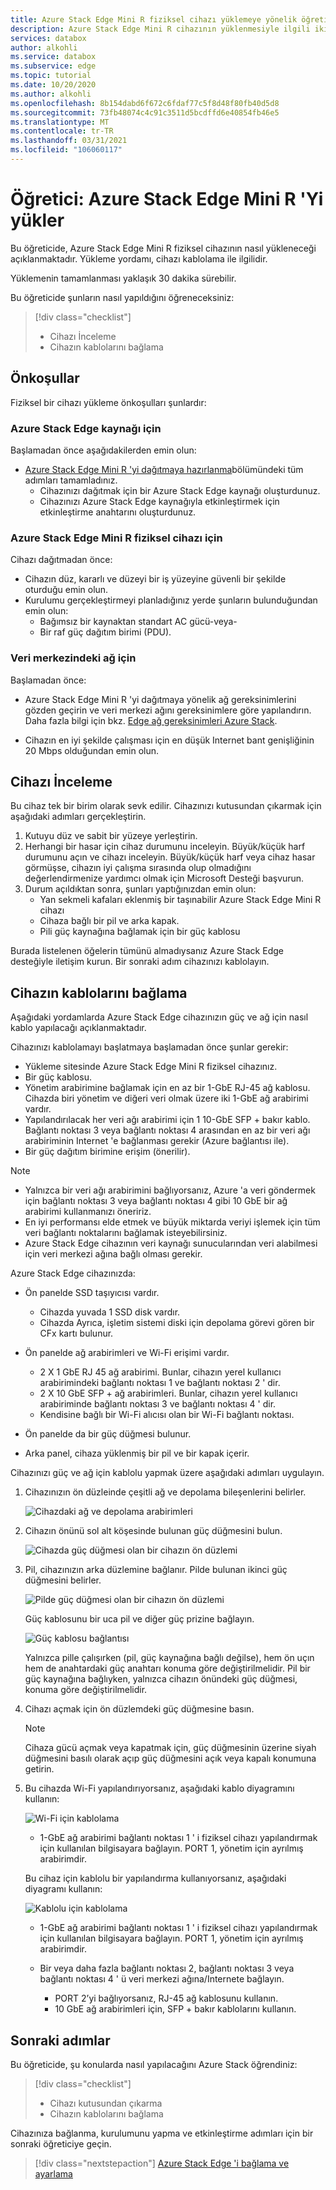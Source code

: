 ```yaml
---
title: Azure Stack Edge Mini R fiziksel cihazı yüklemeye yönelik öğretici | Microsoft Docs
description: Azure Stack Edge Mini R cihazının yüklenmesiyle ilgili ikinci öğretici, fiziksel cihazın güç ve ağ için nasıl kablolanmasını içerir.
services: databox
author: alkohli
ms.service: databox
ms.subservice: edge
ms.topic: tutorial
ms.date: 10/20/2020
ms.author: alkohli
ms.openlocfilehash: 8b154dabd6f672c6fdaf77c5f8d48f80fb40d5d8
ms.sourcegitcommit: 73fb48074c4c91c3511d5bcdffd6e40854fb46e5
ms.translationtype: MT
ms.contentlocale: tr-TR
ms.lasthandoff: 03/31/2021
ms.locfileid: "106060117"
---
```

# <a name="tutorial-install-azure-stack-edge-mini-r"></a>Öğretici: Azure Stack Edge Mini R 'Yi yükler

Bu öğreticide, Azure Stack Edge Mini R fiziksel cihazının nasıl yükleneceği açıklanmaktadır. Yükleme yordamı, cihazı kablolama ile ilgilidir.

Yüklemenin tamamlanması yaklaşık 30 dakika sürebilir.

Bu öğreticide şunların nasıl yapıldığını öğreneceksiniz:

> [!div class="checklist"]
> * Cihazı İnceleme
> * Cihazın kablolarını bağlama

## <a name="prerequisites"></a>Önkoşullar

Fiziksel bir cihazı yükleme önkoşulları şunlardır:

### <a name="for-the-azure-stack-edge-resource"></a>Azure Stack Edge kaynağı için

Başlamadan önce aşağıdakilerden emin olun:

* [Azure Stack Edge Mini R 'yi dağıtmaya hazırlanma](azure-stack-edge-mini-r-deploy-prep.md)bölümündeki tüm adımları tamamladınız.
    * Cihazınızı dağıtmak için bir Azure Stack Edge kaynağı oluşturdunuz.
    * Cihazınızı Azure Stack Edge kaynağıyla etkinleştirmek için etkinleştirme anahtarını oluşturdunuz.

 
### <a name="for-the-azure-stack-edge-mini-r-physical-device"></a>Azure Stack Edge Mini R fiziksel cihazı için

Cihazı dağıtmadan önce:

- Cihazın düz, kararlı ve düzeyi bir iş yüzeyine güvenli bir şekilde oturduğu emin olun.
- Kurulumu gerçekleştirmeyi planladığınız yerde şunların bulunduğundan emin olun:
    - Bağımsız bir kaynaktan standart AC gücü-veya-
    - Bir raf güç dağıtım birimi (PDU). 
    

### <a name="for-the-network-in-the-datacenter"></a>Veri merkezindeki ağ için

Başlamadan önce:

- Azure Stack Edge Mini R 'yi dağıtmaya yönelik ağ gereksinimlerini gözden geçirin ve veri merkezi ağını gereksinimlere göre yapılandırın. Daha fazla bilgi için bkz. [Edge ağ gereksinimleri Azure Stack](azure-stack-edge-mini-r-system-requirements.md#networking-port-requirements).

- Cihazın en iyi şekilde çalışması için en düşük Internet bant genişliğinin 20 Mbps olduğundan emin olun. <!-- engg TBC -->


## <a name="inspect-the-device"></a>Cihazı İnceleme

Bu cihaz tek bir birim olarak sevk edilir. Cihazınızı kutusundan çıkarmak için aşağıdaki adımları gerçekleştirin.

1. Kutuyu düz ve sabit bir yüzeye yerleştirin.
2. Herhangi bir hasar için cihaz durumunu inceleyin. Büyük/küçük harf durumunu açın ve cihazı inceleyin. Büyük/küçük harf veya cihaz hasar görmüşse, cihazın iyi çalışma sırasında olup olmadığını değerlendirmenize yardımcı olmak için Microsoft Desteği başvurun.
3. Durum açıldıktan sonra, şunları yaptığınızdan emin olun:
    - Yan sekmeli kafaları eklenmiş bir taşınabilir Azure Stack Edge Mini R cihazı
    - Cihaza bağlı bir pil ve arka kapak. 
    - Pili güç kaynağına bağlamak için bir güç kablosu 

Burada listelenen öğelerin tümünü almadıysanız Azure Stack Edge desteğiyle iletişim kurun. Bir sonraki adım cihazınızı kablolayın.


## <a name="cable-the-device"></a>Cihazın kablolarını bağlama

Aşağıdaki yordamlarda Azure Stack Edge cihazınızın güç ve ağ için nasıl kablo yapılacağı açıklanmaktadır.

Cihazınızı kablolamayı başlatmaya başlamadan önce şunlar gerekir:

- Yükleme sitesinde Azure Stack Edge Mini R fiziksel cihazınız.
- Bir güç kablosu.
- Yönetim arabirimine bağlamak için en az bir 1-GbE RJ-45 ağ kablosu. Cihazda biri yönetim ve diğeri veri olmak üzere iki 1-GbE ağ arabirimi vardır.
- Yapılandırılacak her veri ağı arabirimi için 1 10-GbE SFP + bakır kablo. Bağlantı noktası 3 veya bağlantı noktası 4 arasından en az bir veri ağı arabiriminin Internet 'e bağlanması gerekir (Azure bağlantısı ile).  
- Bir güç dağıtım birimine erişim (önerilir).

> [!NOTE]
> - Yalnızca bir veri ağı arabirimini bağlıyorsanız, Azure 'a veri göndermek için bağlantı noktası 3 veya bağlantı noktası 4 gibi 10 GbE bir ağ arabirimi kullanmanızı öneririz. 
> - En iyi performansı elde etmek ve büyük miktarda veriyi işlemek için tüm veri bağlantı noktalarını bağlamak isteyebilirsiniz.
> - Azure Stack Edge cihazının veri kaynağı sunucularından veri alabilmesi için veri merkezi ağına bağlı olması gerekir. <!-- engg TBC -->

Azure Stack Edge cihazınızda:

- Ön panelde SSD taşıyıcısı vardır. 

    - Cihazda yuvada 1 SSD disk vardır. 
    - Cihazda Ayrıca, işletim sistemi diski için depolama görevi gören bir CFx kartı bulunur.
    
- Ön panelde ağ arabirimleri ve Wi-Fi erişimi vardır.

    - 2 X 1 GbE RJ 45 ağ arabirimi. Bunlar, cihazın yerel kullanıcı arabirimindeki bağlantı noktası 1 ve bağlantı noktası 2 ' dir.
    - 2 X 10 GbE SFP + ağ arabirimleri. Bunlar, cihazın yerel kullanıcı arabiriminde bağlantı noktası 3 ve bağlantı noktası 4 ' dir. 
    - Kendisine bağlı bir Wi-Fi alıcısı olan bir Wi-Fi bağlantı noktası.

- Ön panelde da bir güç düğmesi bulunur. 

- Arka panel, cihaza yüklenmiş bir pil ve bir kapak içerir. 


Cihazınızı güç ve ağ için kablolu yapmak üzere aşağıdaki adımları uygulayın.

1. Cihazınızın ön düzleinde çeşitli ağ ve depolama bileşenlerini belirler.

    ![Cihazdaki ağ ve depolama arabirimleri](./media/azure-stack-edge-mini-r-deploy-install/ports-front-plane.png)

2. Cihazın önünü sol alt köşesinde bulunan güç düğmesini bulun. 

    ![Cihazda güç düğmesi olan bir cihazın ön düzlemi](./media/azure-stack-edge-mini-r-deploy-install/device-power-button.png)

3. Pil, cihazınızın arka düzlemine bağlanır. Pilde bulunan ikinci güç düğmesini belirler. 

    ![Pilde güç düğmesi olan bir cihazın ön düzlemi](./media/azure-stack-edge-mini-r-deploy-install/battery-power-button.png)


    Güç kablosunu bir uca pil ve diğer güç prizine bağlayın. 

    ![Güç kablosu bağlantısı](./media/azure-stack-edge-mini-r-deploy-install/power-cord-connector-1.png) 

    Yalnızca pille çalışırken (pil, güç kaynağına bağlı değilse), hem ön uçın hem de anahtardaki güç anahtarı konuma göre değiştirilmelidir. Pil bir güç kaynağına bağlıyken, yalnızca cihazın önündeki güç düğmesi, konuma göre değiştirilmelidir. 

4. Cihazı açmak için ön düzlemdeki güç düğmesine basın. 
    
    > [!NOTE]
    > Cihaza gücü açmak veya kapatmak için, güç düğmesinin üzerine siyah düğmesini basılı olarak açıp güç düğmesini açık veya kapalı konumuna getirin. 

5. Bu cihazda Wi-Fi yapılandırıyorsanız, aşağıdaki kablo diyagramını kullanın:

    ![Wi-Fi için kablolama](./media/azure-stack-edge-mini-r-deploy-install/wireless-cabled.png)  

    - 1-GbE ağ arabirimi bağlantı noktası 1 ' i fiziksel cihazı yapılandırmak için kullanılan bilgisayara bağlayın. PORT 1, yönetim için ayrılmış arabirimdir.


    Bu cihaz için kablolu bir yapılandırma kullanıyorsanız, aşağıdaki diyagramı kullanın:
     
    ![Kablolu için kablolama](./media/azure-stack-edge-mini-r-deploy-install/wired-cabled.png)     
    - 1-GbE ağ arabirimi bağlantı noktası 1 ' i fiziksel cihazı yapılandırmak için kullanılan bilgisayara bağlayın. PORT 1, yönetim için ayrılmış arabirimdir.
    - Bir veya daha fazla bağlantı noktası 2, bağlantı noktası 3 veya bağlantı noktası 4 ' ü veri merkezi ağına/Internete bağlayın.
    
        - PORT 2’yi bağlıyorsanız, RJ-45 ağ kablosunu kullanın.
        - 10 GbE ağ arabirimleri için, SFP + bakır kablolarını kullanın.

## <a name="next-steps"></a>Sonraki adımlar

Bu öğreticide, şu konularda nasıl yapılacağını Azure Stack öğrendiniz:

> [!div class="checklist"]
> * Cihazı kutusundan çıkarma
> * Cihazın kablolarını bağlama

Cihazınıza bağlanma, kurulumunu yapma ve etkinleştirme adımları için bir sonraki öğreticiye geçin.

> [!div class="nextstepaction"]
> [Azure Stack Edge 'i bağlama ve ayarlama](./azure-stack-edge-mini-r-deploy-connect.md)
